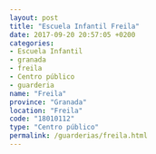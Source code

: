 ```yaml
---
layout: post
title: "Escuela Infantil Freila"
date: 2017-09-20 20:57:05 +0200
categories:
- Escuela Infantil
- granada
- freila
- Centro público
- guarderia
name: "Freila"
province: "Granada"
location: "Freila"
code: "18010112"
type: "Centro público"
permalink: /guarderias/freila.html
---
```

